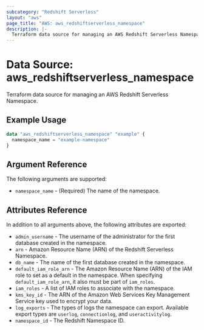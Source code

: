 ```yaml
---
subcategory: "Redshift Serverless"
layout: "aws"
page_title: "AWS: aws_redshiftserverless_namespace"
description: |-
  Terraform data source for managing an AWS Redshift Serverless Namespace.
---
```


# Data Source: aws_redshiftserverless_namespace

Terraform data source for managing an AWS Redshift Serverless Namespace.

## Example Usage

```terraform
data "aws_redshiftserverless_namespace" "example" {
  namespace_name = "example-namespace"
}
```

## Argument Reference

The following arguments are supported:

* `namespace_name` - (Required) The name of the namespace.

## Attributes Reference

In addition to all arguments above, the following attributes are exported:

* `admin_username` - The username of the administrator for the first database created in the namespace.
* `arn` - Amazon Resource Name (ARN) of the Redshift Serverless Namespace.
* `db_name` - The name of the first database created in the namespace.
* `default_iam_role_arn` - The Amazon Resource Name (ARN) of the IAM role to set as a default in the namespace. When specifying `default_iam_role_arn`, it also must be part of `iam_roles`.
* `iam_roles` - A list of IAM roles to associate with the namespace.
* `kms_key_id` - The ARN of the Amazon Web Services Key Management Service key used to encrypt your data.
* `log_exports` - The types of logs the namespace can export. Available export types are `userlog`, `connectionlog`, and `useractivitylog`.
* `namespace_id` - The Redshift Namespace ID.
